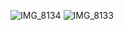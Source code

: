 ![IMG_8134](https://github.com/user-attachments/assets/43227176-0239-4a4b-9594-ed7d8a021c93)
![IMG_8133](https://github.com/user-attachments/assets/c01a615e-c960-47b4-9a21-f84aa115cf7b)



